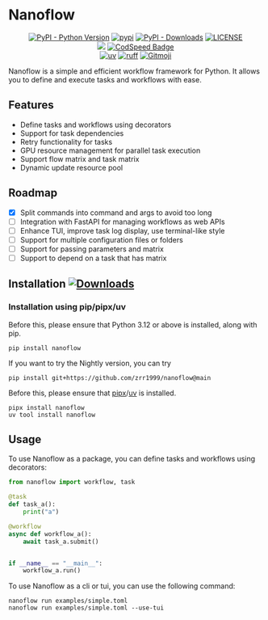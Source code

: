 # Nanoflow

<p align="center">
   <a href="https://python.org/" target="_blank"><img alt="PyPI - Python Version" src="https://img.shields.io/pypi/pyversions/nanoflow?logo=python&style=flat-square"></a>
   <a href="https://pypi.org/project/nanoflow/" target="_blank"><img src="https://img.shields.io/pypi/v/nanoflow?style=flat-square" alt="pypi"></a>
   <a href="https://pypi.org/project/nanoflow/" target="_blank"><img alt="PyPI - Downloads" src="https://img.shields.io/pypi/dm/nanoflow?style=flat-square"></a>
   <a href="LICENSE"><img alt="LICENSE" src="https://img.shields.io/pypi/l/nanoflow?style=flat-square"></a>
   <br/>
   <a href="https://codecov.io/gh/zrr-lab/nanoflow" ><img src="https://codecov.io/gh/zrr-lab/nanoflow/graph/badge.svg?token=l0m6mbJfad"/></a>
   <a href="https://codspeed.io/zrr-lab/nanoflow"><img src="https://img.shields.io/endpoint?url=https://codspeed.io/badge.json" alt="CodSpeed Badge"/></a>
   <br/>
   <a href="https://github.com/astral-sh/uv"><img alt="uv" src="https://img.shields.io/endpoint?url=https://raw.githubusercontent.com/astral-sh/uv/main/assets/badge/v0.json&style=flat-square"></a>
   <a href="https://github.com/astral-sh/ruff"><img alt="ruff" src="https://img.shields.io/endpoint?url=https://raw.githubusercontent.com/astral-sh/ruff/main/assets/badge/v2.json&style=flat-square"></a>
   <a href="https://gitmoji.dev"><img alt="Gitmoji" src="https://img.shields.io/badge/gitmoji-%20😜%20😍-FFDD67?style=flat-square"></a>
</p>

Nanoflow is a simple and efficient workflow framework for Python. It allows you to define and execute tasks and workflows with ease.

## Features

- Define tasks and workflows using decorators
- Support for task dependencies
- Retry functionality for tasks
- GPU resource management for parallel task execution
- Support flow matrix and task matrix
- Dynamic update resource pool

## Roadmap

- [x] Split commands into command and args to avoid too long
- [ ] Integration with FastAPI for managing workflows as web APIs
- [ ] Enhance TUI, improve task log display, use terminal-like style
- [ ] Support for multiple configuration files or folders
- [ ] Support for passing parameters and matrix
- [ ] Support to depend on a task that has matrix

## Installation [![Downloads](https://pepy.tech/badge/nanoflow)](https://pepy.tech/project/nanoflow)

### Installation using pip/pipx/uv

Before this, please ensure that Python 3.12 or above is installed, along with pip.

```shell
pip install nanoflow
```

If you want to try the Nightly version, you can try

```shell
pip install git+https://github.com/zrr1999/nanoflow@main
```

Before this, please ensure that [pipx](https://github.com/pypa/pipx)/[uv](https://github.com/astral-sh/uv) is installed.

```shell
pipx install nanoflow
uv tool install nanoflow
```

## Usage

To use Nanoflow as a package, you can define tasks and workflows using decorators:

```python
from nanoflow import workflow, task

@task
def task_a():
    print("a")

@workflow
async def workflow_a():
    await task_a.submit()


if __name__ == "__main__":
    workflow_a.run()
```

To use Nanoflow as a cli or tui, you can use the following command:

```shell
nanoflow run examples/simple.toml
nanoflow run examples/simple.toml --use-tui
```
